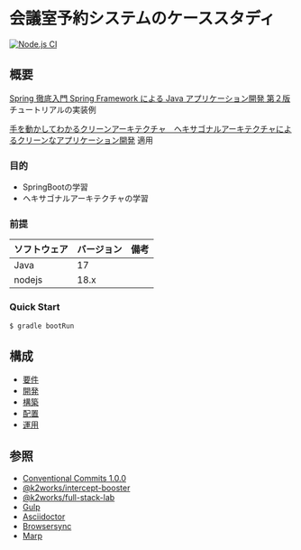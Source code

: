 # 会議室予約システムのケーススタディ

[![Node.js CI](https://github.com/k2works/case-study-mrs-ha/actions/workflows/node.js.yml/badge.svg)](https://github.com/k2works/case-study-mrs-ha/actions/workflows/node.js.yml)

## 概要

[Spring 徹底入門 Spring Framework による Java アプリケーション開発 第２版](https://www.amazon.co.jp/dp/B0CZ8GVCXZ/ref=sspa_dk_hqp_detail_aax_0?psc=1&sp_csd=d2lkZ2V0TmFtZT1zcF9ocXBfc2hhcmVk)
チュートリアルの実装例

[手を動かしてわかるクリーンアーキテクチャ　ヘキサゴナルアーキテクチャによるクリーンなアプリケーション開発](https://www.amazon.co.jp/dp/429501978X?ref=ppx_yo2ov_dt_b_fed_asin_title)
適用

### 目的

- SpringBootの学習
- ヘキサゴナルアーキテクチャの学習

### 前提

| ソフトウェア | バージョン | 備考 |
|:-------|:------|:---|
| Java   | 17    |    |
| nodejs | 18.x  |    |

### Quick Start

```bash
$ gradle bootRun
```

## 構成

- [要件](./docs/req.adoc)
- [開発](./docs/dev.adoc)
- [構築](./docs/build.adoc)
- [配置](./docs/ship.adoc)
- [運用](./docs/run.adoc)

## 参照

- [Conventional Commits 1.0.0](https://www.conventionalcommits.org/ja/v1.0.0/)
- [@k2works/intercept-booster](https://www.npmjs.com/package/@k2works/intercept-booster)
- [@k2works/full-stack-lab](https://www.npmjs.com/package/@k2works/full-stack-lab)
- [Gulp](https://gulpjs.com/docs/en/getting-started/quick-start)
- [Asciidoctor](https://asciidoctor.org/)
- [Browsersync](https://browsersync.io/)
- [Marp](https://marp.app/)

